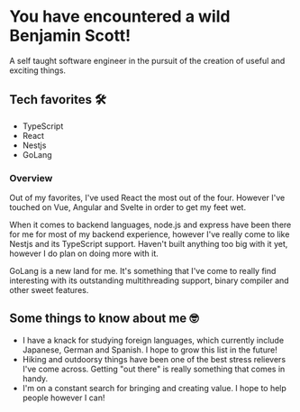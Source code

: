 # You have encountered a wild Benjamin Scott!

A self taught software engineer in the pursuit of the creation of useful and exciting things.

## Tech favorites 🛠

- TypeScript
- React
- Nestjs
- GoLang

### Overview

Out of my favorites, I've used React the most out of the four. However I've touched on Vue, Angular and Svelte in order to get my feet wet.

When it comes to backend languages, node.js and express have been there for me for most of my backend experience, however I've really come to like Nestjs and its TypeScript support. Haven't built anything too big with it yet, however I do plan on doing more with it. 

GoLang is a new land for me. It's something that I've come to really find interesting with its outstanding multithreading support, binary compiler and other sweet features.  

## Some things to know about me 🤓

- I have a knack for studying foreign languages, which currently include Japanese, German and Spanish. I hope to grow this list in the future!
- Hiking and outdoorsy things have been one of the best stress relievers I've come across. Getting "out there" is really something that comes in handy.
- I'm on a constant search for bringing and creating value. I hope to help people however I can!
